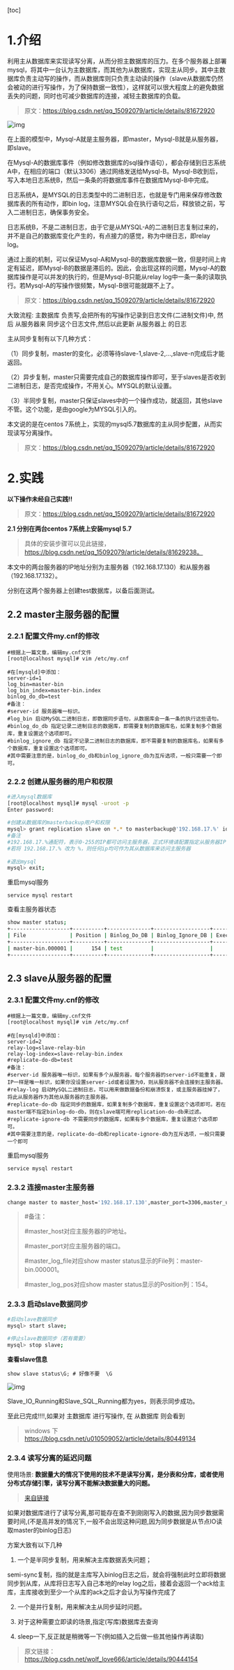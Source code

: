 [toc]

# **1.介绍**

利用主从数据库来实现读写分离，从而分担主数据库的压力。在多个服务器上部署mysql，将其中一台认为主数据库，而其他为从数据库，实现主从同步。其中主数据库负责主动写的操作，而从数据库则只负责主动读的操作（slave从数据库仍然会被动的进行写操作，为了保持数据一致性），这样就可以很大程度上的避免数据丢失的问题，同时也可减少数据库的连接，减轻主数据库的负载。

> 原文：https://blog.csdn.net/qq_15092079/article/details/81672920 

![img](https://gitee.com/xiaokunji/my-images/raw/master/myMD/mysql基础架构图.png)

在上面的模型中，Mysql-A就是主服务器，即master，Mysql-B就是从服务器，即slave。

在Mysql-A的数据库事件（例如修改数据库的sql操作语句），都会存储到日志系统A中，在相应的端口（默认3306）通过网络发送给Mysql-B。Mysql-B收到后，写入本地日志系统B，然后一条条的将数据库事件在数据库Mysql-B中完成。

日志系统A，是MYSQL的日志类型中的二进制日志，也就是专门用来保存修改数据库表的所有动作，即bin log，注意MYSQL会在执行语句之后，释放锁之前，写入二进制日志，确保事务安全。

日志系统B，不是二进制日志，由于它是从MYSQL-A的二进制日志复制过来的，并不是自己的数据库变化产生的，有点接力的感觉，称为中继日志，即relay log。

通过上面的机制，可以保证Mysql-A和Mysql-B的数据库数据一致，但是时间上肯定有延迟，即Mysql-B的数据是滞后的。因此，会出现这样的问题，Mysql-A的数据库操作是可以并发的执行的，但是Mysql-B只能从relay log中一条一条的读取执行。若Mysql-A的写操作很频繁，Mysql-B很可能就跟不上了。

> 原文：https://blog.csdn.net/qq_15092079/article/details/81672920 

大致流程:  主数据库 负责写,会把所有的写操作记录到日志文件(二进制文件)中, 然后 从服务器来 同步这个日志文件,然后以此更新 从服务器上 的日志

主从同步复制有以下几种方式：

（1）同步复制，master的变化，必须等待slave-1,slave-2,...,slave-n完成后才能返回。

（2）异步复制，master只需要完成自己的数据库操作即可，至于slaves是否收到二进制日志，是否完成操作，不用关心。MYSQL的默认设置。

（3）半同步复制，master只保证slaves中的一个操作成功，就返回，其他slave不管。这个功能，是由google为MYSQL引入的。

本文说的是在centos 7系统上，实现的mysql5.7数据库的主从同步配置，从而实现读写分离操作。

> 原文：https://blog.csdn.net/qq_15092079/article/details/81672920 

> 

# **2.实践**

**以下操作未经自己实践!!**

> 原文：https://blog.csdn.net/qq_15092079/article/details/81672920 

**2.1 分别在两台centos 7系统上安装mysql 5.7**

> 具体的安装步骤可以见此链接，https://blog.csdn.net/qq_15092079/article/details/81629238。

本文中的两台服务器的IP地址分别为主服务器（192.168.17.130）和从服务器（192.168.17.132）。

分别在这两个服务器上创建test数据库，以备后面测试。

## **2.2 master主服务器的配置**

### **2.2.1 配置文件my.cnf的修改**

```properties
#根据上一篇文章，编辑my.cnf文件
[root@localhost mysql]# vim /etc/my.cnf
 
#在[mysqld]中添加：
server-id=1
log_bin=master-bin
log_bin_index=master-bin.index
binlog_do_db=test
#备注：
#server-id 服务器唯一标识。
#log_bin 启动MySQL二进制日志，即数据同步语句，从数据库会一条一条的执行这些语句。
#binlog_do_db 指定记录二进制日志的数据库，即需要复制的数据库名，如果复制多个数据库，重复设置这个选项即可。
#binlog_ignore_db 指定不记录二进制日志的数据库，即不需要复制的数据库名，如果有多个数据库，重复设置这个选项即可。
#其中需要注意的是，binlog_do_db和binlog_ignore_db为互斥选项，一般只需要一个即可。
```



### **2.2.2 创建从服务器的用户和权限**

```sh
#进入mysql数据库
[root@localhost mysql]# mysql -uroot -p
Enter password:
 
#创建从数据库的masterbackup用户和权限
mysql> grant replication slave on *.* to masterbackup@'192.168.17.%' identified by '123456';
#备注
#192.168.17.%通配符，表示0-255的IP都可访问主服务器，正式环境请配置指定从服务器IP
#若将 192.168.17.% 改为 %，则任何ip均可作为其从数据库来访问主服务器
 
#退出mysql
mysql> exit;
```



重启mysql服务

`service mysql restart`

查看主服务器状态

```sh
show master status;
+-------------------+----------+--------------+------------------+-------------------+
| File              | Position | Binlog_Do_DB | Binlog_Ignore_DB | Executed_Gtid_Set |
+-------------------+----------+--------------+------------------+-------------------+
| master-bin.000001 |      154 | test         |                  |                   |
+-------------------+----------+--------------+------------------+-------------------+
```



## **2.3 slave从服务器的配置**

### **2.3.1 配置文件my.cnf的修改**

```properties
#根据上一篇文章，编辑my.cnf文件
[root@localhost mysql]# vim /etc/my.cnf
 
#在[mysqld]中添加：
server-id=2
relay-log=slave-relay-bin
relay-log-index=slave-relay-bin.index
#replicate-do-db=test
#备注：
#server-id 服务器唯一标识，如果有多个从服务器，每个服务器的server-id不能重复，跟IP一样是唯一标识，如果你没设置server-id或者设置为0，则从服务器不会连接到主服务器。
#relay-log 启动MySQL二进制日志，可以用来做数据备份和崩溃恢复，或主服务器挂掉了，将此从服务器作为其他从服务器的主服务器。
#replicate-do-db 指定同步的数据库，如果复制多个数据库，重复设置这个选项即可。若在master端不指定binlog-do-db，则在slave端可用replication-do-db来过滤。
#replicate-ignore-db 不需要同步的数据库，如果有多个数据库，重复设置这个选项即可。
#其中需要注意的是，replicate-do-db和replicate-ignore-db为互斥选项，一般只需要一个即可
```



重启mysql服务

`service mysql restart`

### **2.3.2 连接master主服务器**

```sh
change master to master_host='192.168.17.130',master_port=3306,master_user='masterbackup',master_password='123456',master_log_file='master-bin.000001',master_log_pos=154;
```



> #备注：
>
> \#master_host对应主服务器的IP地址。
>
> \#master_port对应主服务器的端口。
>
> \#master_log_file对应show master status显示的File列：master-bin.000001。
>
> #master_log_pos对应show master status显示的Position列：154。

### **2.3.3 启动slave数据同步**

```sh
#启动slave数据同步
mysql> start slave;
 
#停止slave数据同步（若有需要）
mysql> stop slave;
```



**查看slave信息**

`show slave status\G; # 好像不要  \G `

![img](https://gitee.com/xiaokunji/my-images/raw/master/myMD/mysql-salve信息.png)

Slave_IO_Running和Slave_SQL_Running都为yes，则表示同步成功。

至此已完成!!!!,如果对 主数据库 进行写操作, 在  从数据库  则会看到

> windows 下 https://blog.csdn.net/u010509052/article/details/80449134

### **2.3.4 读写分离的延迟问题**

使用场景: **数据量大的情况下使用的技术不是读写分离，是分表和分库，或者使用分布式存储引擎，读写分离不能解决数据量大的问题。**

> [来自链接](https://bbs.csdn.net/topics/393486535)

如果对数据库进行了读写分离,那可能存在查不到刚刚写入的数据,因为同步数据需要时间,(不是高并发的情况下,一般不会出现这种问题,因为同步数据是从节点IO读取master的binlog日志)

方案大致有以下几种

1.  一个是半同步复制，用来解决主库数据丢失问题；

semi-sync复制，指的就是主库写入binlog日志之后，就会将强制此时立即将数据同步到从库，从库将日志写入自己本地的relay log之后，接着会返回一个ack给主库，主库接收到至少一个从库的ack之后才会认为写操作完成了

2. 一个是并行复制，用来解决主从同步延时问题。

3. 对于这种需要立即读的场景,指定(写库)数据库去查询

4. sleep一下,反正就是稍微等一下(例如插入之后做一些其他操作再读取)

> 原文链接：https://blog.csdn.net/wolf_love666/article/details/90444154